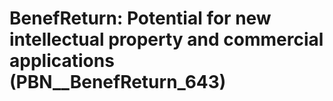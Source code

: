 # BenefReturn: __Potential for new intellectual property and commercial applications__ (PBN__BenefReturn_643)

